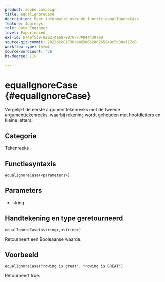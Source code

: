 ```yaml
---
product: adobe campaign
title: equalIgnoreCase
description: Meer informatie over de functie equalIgnoreCase
feature: Journeys
role: Data Engineer
level: Experienced
exl-id: b74ef5c9-0202-4a69-8870-77004a4397e0
source-git-commit: 2022b2c81738ae6d3e66280265948c5b88a117c8
workflow-type: tm+mt
source-wordcount: '36'
ht-degree: 11%

---
```


# equalIgnoreCase {#equalIgnoreCase}

Vergelijkt de eerste argumenttekenreeks met de tweede argumenttekenreeks, waarbij rekening wordt gehouden met hoofdletters en kleine letters.

## Categorie

Tekenreeks

## Functiesyntaxis

`equalIgnoreCase(<parameters>)`

## Parameters

* string

## Handtekening en type geretourneerd

`equalIgnoreCase(<string>,<string>)`

Retourneert een Booleaanse waarde.

## Voorbeeld

`equalIgnoreCase("rowing is great", "rowing is GREAT")`

Retourneert true.
